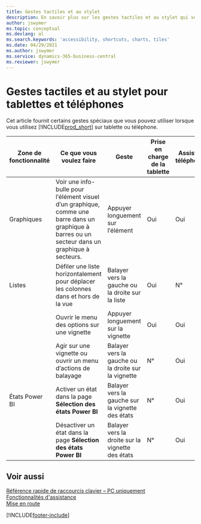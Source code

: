 ```yaml
---
title: Gestes tactiles et au stylet
description: En savoir plus sur les gestes tactiles et au stylet qui vous aident à travailler efficacement avec vos données sur tablettes et téléphones.
author: jswymer
ms.topic: conceptual
ms.devlang: al
ms.search.keywords: 'accessibility, shortcuts, charts, tiles'
ms.date: 04/29/2021
ms.author: jswymer
ms.service: dynamics-365-business-central
ms.reviewer: jswymer
---
```


# <a name="touch-and-pen-gestures-for-tablet-and-phones"></a>Gestes tactiles et au stylet pour tablettes et téléphones

Cet article fournit certains gestes spéciaux que vous pouvez utiliser lorsque vous utilisez [!INCLUDE[prod_short](includes/prod_short.md)] sur tablette ou téléphone.

|Zone de fonctionnalité|Ce que vous voulez faire|Geste|Prise en charge de la tablette|Assistance téléphonique|
|------------|----------------------|-------|--------------|-------------|
|Graphiques|Voir une info-bulle pour l′élément visuel d′un graphique, comme une barre dans un graphique à barres ou un secteur dans un graphique à secteurs.|Appuyer longuement sur l′élément|Oui|Oui|
|Listes|Défiler une liste horizontalement pour déplacer les colonnes dans et hors de la vue|Balayer vers la gauche ou la droite sur la liste|Oui|N°|
||Ouvrir le menu des options sur une vignette|Appuyer longuement sur la vignette|Oui|Oui|
||Agir sur une vignette ou ouvrir un menu d′actions de balayage |Balayer vers la gauche ou la droite sur la vignette|N°|Oui|
|États Power BI|Activer un état dans la page **Sélection des états Power BI** |Balayer vers la gauche sur la vignette des états|N°|Oui|
||Désactiver un état dans la page **Sélection des états Power BI** |Balayer vers la droite sur la vignette des états|N°|Oui|

<!-- ## Charts

Business Central built-in charts display useful information about business data and KPIs. You can get additional information about the data by using the tooltips that are available on top of the data. To access a tooltip, tap and hold or hover over the data.

-->

## <a name="see-also"></a>Voir aussi

[Référence rapide de raccourcis clavier – PC uniquement](keyboard-shortcuts-cheatsheet.md)  
[Fonctionnalités d'assistance](ui-accessibility.md)  
[Mise en route](/dynamics365/business-central/ui-get-ready-business)  

[!INCLUDE[footer-include](includes/footer-banner.md)]
